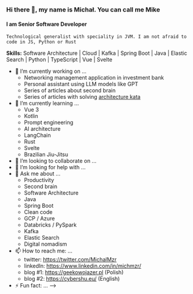 ### Hi there 👋, my name is Michał. You can call me Mike 
#### I am Senior Software Developer
```
Technological generalist with speciality in JVM. I am not afraid to code in JS, Python or Rust
```

**Skills:** Software Architecture | Cloud  | Kafka | Spring Boot | Java | Elastic Search | Python | TypeScript | Vue | Svelte

- 🔭 I’m currently working on ...
  - Networking management application in investment bank
  - Personal assistant using LLM models like GPT
  - Series of articles about second brain
  - Series of articles with solving [architecture kata](https://www.architecturalkatas.com/)
- 🌱 I’m currently learning ...
  - Vue 3
  - Kotlin
  - Prompt engineering
  - AI architecture
  - LangChain
  - Rust
  - Svelte
  - Brazilian Jiu-Jitsu
- 👯 I’m looking to collaborate on ...
- 🤔 I’m looking for help with ...
- 💬 Ask me about ...
  - Productivity
  - Second brain
  - Software Architecture
  - Java
  - Spring Boot
  - Clean code
  - GCP / Azure
  - Databricks / PySpark
  - Kafka
  - Elastic Search
  - Digital nomadism
- 📫 How to reach me: ...
  - twitter: https://twitter.com/MichalMzr
  - linkedIn: https://www.linkedin.com/in/michmzr/
  - blog #1: https://geekowojazer.pl (Polish)
  - blog #2: https://cybershu.eu/ (English)
- ⚡ Fun fact: ...
-->
